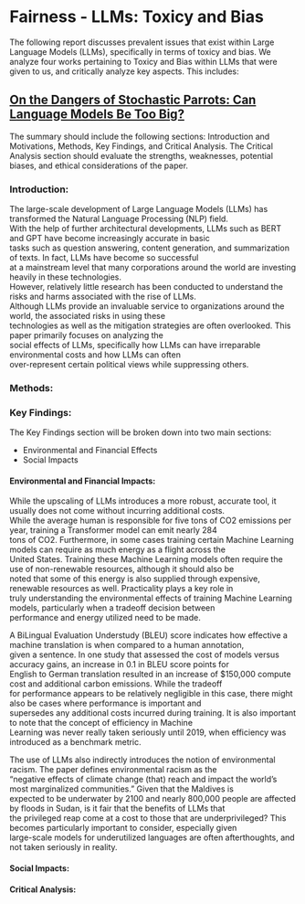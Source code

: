 # Fairness - LLMs: Toxicy and Bias

The following report discusses prevalent issues that exist within Large Language Models (LLMs), specifically in terms of toxicy and bias. We analyze four works pertaining to Toxicy and Bias within LLMs that were given to us, and critically analyze key aspects. This includes: 

## [On the Dangers of Stochastic Parrots: Can Language Models Be Too Big?](https://dl.acm.org/doi/pdf/10.1145/3442188.3445922)


The summary should include the following sections: Introduction and Motivations, Methods, Key Findings, and Critical Analysis.
The Critical Analysis section should evaluate the strengths, weaknesses, potential biases, and ethical considerations of the paper.

### Introduction:

The large-scale development of Large Language Models (LLMs) has transformed the Natural Language Processing (NLP) field.\
With the help of further architectural developments, LLMs such as BERT and GPT have become increasingly accurate in basic \
tasks such as question answering, content generation, and summarization of texts. In fact, LLMs have become so successful \
at a mainstream level that many corporations around the world are investing heavily in these technologies. \
However, relatively little research has been conducted to understand the risks and harms associated with the rise of LLMs.\
Although LLMs provide an invaluable service to organizations around the world, the associated risks in using these \
technologies as well as the mitigation strategies are often overlooked. This paper primarily focuses on analyzing the \
social effects of LLMs, specifically how LLMs can have irreparable environmental costs and how LLMs can often \
over-represent certain political views while suppressing others. 

### Methods:

### Key Findings:

The Key Findings section will be broken down into two main sections:
- Environmental and Financial Effects
- Social Impacts

#### Environmental and Financial Impacts:

While the upscaling of LLMs introduces a more robust, accurate tool, it usually does not come without incurring additional costs.\
While the average human is responsible for five tons of CO2 emissions per year, training a Transformer model can emit nearly 284 \
tons of CO2. Furthermore, in some cases training certain Machine Learning models can require as much energy as a flight across the \
United States. Training these Machine Learning models often require the use of non-renewable resources, although it should also be \
noted that some of this energy is also supplied through expensive, renewable resources as well. Practicality plays a key role in \
truly understanding the environmental effects of training Machine Learning models, particularly when a tradeoff decision between \
performance and energy utilized need to be made. 

A BiLingual Evaluation Understudy (BLEU) score indicates how effective a machine translation is when compared to a human annotation, \
given a sentence. In one study that assessed the cost of models versus accuracy gains, an increase in 0.1 in BLEU score points for \
English to German translation resulted in an increase of $150,000 compute cost and additional carbon emissions. While the tradeoff \
for performance appears to be relatively negligible in this case, there might also be cases where performance is important and \
supersedes any additional costs incurred during training. It is also important to note that the concept of efficiency in Machine \
Learning was never really taken seriously until 2019, when efficiency was introduced as a benchmark metric.

The use of LLMs also indirectly introduces the notion of environmental racism. The paper defines environmental racism as the \
“negative effects of climate change (that) reach and impact the world’s most marginalized communities.” Given that the Maldives is \
expected to be underwater by 2100 and nearly 800,000 people are affected by floods in Sudan, is it fair that the benefits of LLMs that\
the privileged reap come at a cost to those that are underprivileged? This becomes particularly important to consider, especially given\
large-scale models for underutilized languages are often afterthoughts, and not taken seriously in reality.

#### Social Impacts:

#### Critical Analysis:


